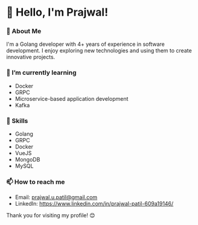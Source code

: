 # 👋 Hello, I'm Prajwal!

### 🌟 About Me
I'm a Golang developer with 4+ years of experience in software development. I enjoy exploring new technologies and using them to create innovative projects. 

### 🌱 I’m currently learning
- Docker
- GRPC
- Microservice-based application development
- Kafka

### 💼 Skills
- Golang
- GRPC
- Docker
- VueJS
- MongoDB
- MySQL

### 📫 How to reach me
- Email: prajwal.u.patil@gmail.com
- LinkedIn: https://www.linkedin.com/in/prajwal-patil-609a19146/

Thank you for visiting my profile! 😊
